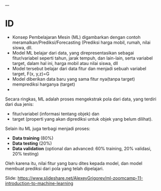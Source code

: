 __

# ID

* Konsep Pembelajaran Mesin (ML) digambarkan dengan contoh meramalkan/Prediksi/Forecasting (Prediksi harga mobil, rumah, nilai siswa, dll.
* Model ML belajar dari data, yang direpresentasikan sebagai fitur/variabel seperti tahun, jarak tempuh, dan lain-lain, serta variabel target, dalam hal ini, harga mobil atau nilai siswa, dll
* Model tersebut belajar dari data fitur dan menjadi sebuah variabel target, F(x, y,z)=G
* Model diberikan data baru yang sama fitur nya(tanpa target) memprediksi harganya (target)
* 
Secara ringkas, ML adalah proses mengekstrak pola dari data, yang terdiri dari dua jenis:
* fitur/variabel (informasi tentang objek) dan
* target (properti yang akan diprediksi untuk objek yang belum dilihat).

Selain itu ML juga terbagi menjadi proses:
* **Data training** (80%)
* **Data testing** (20%)
* **Data validation** (optional dan advanced: 60% training, 20% validasi, 20% testing)

Oleh karena itu, nilai fitur yang baru dites kepada model, dan model membuat prediksi dari pola yang telah dipelajari.

Slide: https://www.slideshare.net/AlexeyGrigorev/ml-zoomcamp-11-introduction-to-machine-learning

